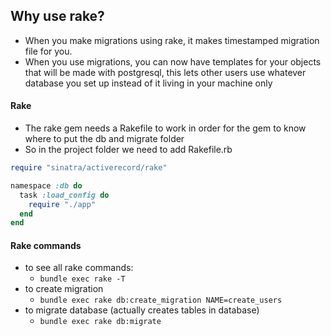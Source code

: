 
## Why use rake?
* When you make migrations using rake, it makes timestamped migration file for you.
* When you use migrations, you can now have templates for your objects that will be made with postgresql, this lets other users use whatever database you set up instead of it living in your machine only

#### Rake
* The rake gem needs a Rakefile to work in order for the gem to know where to put the db and migrate folder
* So in the project folder we need to add Rakefile.rb

````ruby
require "sinatra/activerecord/rake"

namespace :db do
  task :load_config do
    require "./app"
  end
end

````

#### Rake commands
* to see all rake commands:
  * `bundle exec rake -T`
* to create migration
  * `bundle exec rake db:create_migration NAME=create_users`
* to migrate database (actually creates tables in database)
  * `bundle exec rake db:migrate`
